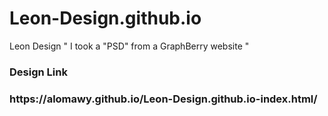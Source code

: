 # Leon-Design.github.io
Leon Design " I took a "PSD" from a GraphBerry website "

<h3>Design Link<h3/> <p>https://alomawy.github.io/Leon-Design.github.io-index.html/<p/>

